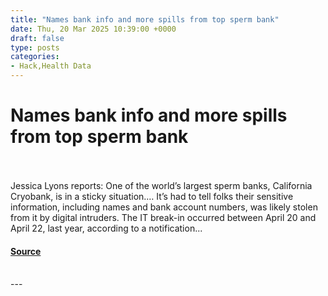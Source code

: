 ```yaml
---
title: "Names bank info and more spills from top sperm bank"
date: Thu, 20 Mar 2025 10:39:00 +0000
draft: false
type: posts
categories: 
- Hack,Health Data
---
```

# Names bank info and more spills from top sperm bank

<br/>

<br/>
Jessica Lyons reports: One of the world’s largest sperm banks, California Cryobank, is in a sticky situation.… It’s had to tell folks their sensitive information, including names and bank account numbers, was likely stolen from it by digital intruders. The IT break-in occurred between April 20 and April 22, last year, according to a notification...

#### [Source](https://databreaches.net/2025/03/20/names-bank-info-and-more-spills-from-top-sperm-bank/)

<br/>
---
